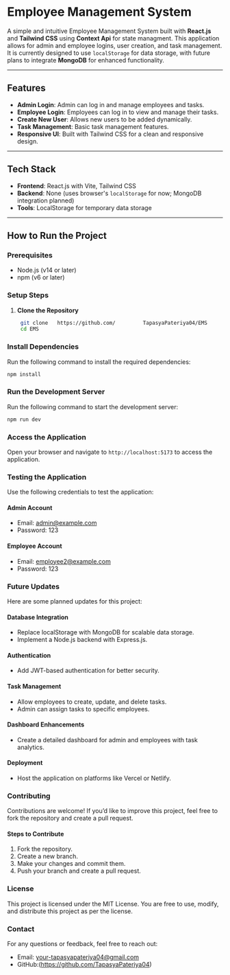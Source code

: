 # Employee Management System

A simple and intuitive Employee Management System built with **React.js** and **Tailwind CSS** using **Context Api** for state managment. This application allows for admin and employee logins, user creation, and task management. It is currently designed to use `localStorage` for data storage, with future plans to integrate **MongoDB** for enhanced functionality.

---

## Features

- **Admin Login**: Admin can log in and manage employees and tasks.
- **Employee Login**: Employees can log in to view and manage their tasks.
- **Create New User**: Allows new users to be added dynamically.
- **Task Management**: Basic task management features.
- **Responsive UI**: Built with Tailwind CSS for a clean and responsive design.

---

## Tech Stack

- **Frontend**: React.js with Vite, Tailwind CSS
- **Backend**: None (uses browser's `localStorage` for now; MongoDB integration planned)
- **Tools**: LocalStorage for temporary data storage

---

## How to Run the Project

### Prerequisites

- Node.js (v14 or later)
- npm (v6 or later)

### Setup Steps

1. **Clone the Repository**

   ```bash
    git clone   https://github.com/         TapasyaPateriya04/EMS
    cd EMS
   ```

### Install Dependencies

Run the following command to install the required dependencies:

```bash
npm install
```

### Run the Development Server

Run the following command to start the development server:

```bash
npm run dev
```

### Access the Application

Open your browser and navigate to `http://localhost:5173` to access the application.

### Testing the Application

Use the following credentials to test the application:

#### Admin Account
- Email: admin@example.com
- Password: 123

#### Employee Account
- Email: employee2@example.com
- Password: 123

### Future Updates

Here are some planned updates for this project:

#### Database Integration
- Replace localStorage with MongoDB for scalable data storage.
- Implement a Node.js backend with Express.js.

#### Authentication
- Add JWT-based authentication for better security.

#### Task Management
- Allow employees to create, update, and delete tasks.
- Admin can assign tasks to specific employees.

#### Dashboard Enhancements
- Create a detailed dashboard for admin and employees with task analytics.

#### Deployment
- Host the application on platforms like Vercel or Netlify.

### Contributing

Contributions are welcome! If you’d like to improve this project, feel free to fork the repository and create a pull request.

#### Steps to Contribute
1. Fork the repository.
2. Create a new branch.
3. Make your changes and commit them.
4. Push your branch and create a pull request.

### License

This project is licensed under the MIT License. You are free to use, modify, and distribute this project as per the license.

### Contact

For any questions or feedback, feel free to reach out:

- Email: your-tapasyapateriya04@gmail.com
- GitHub:(https://github.com/TapasyaPateriya04)

